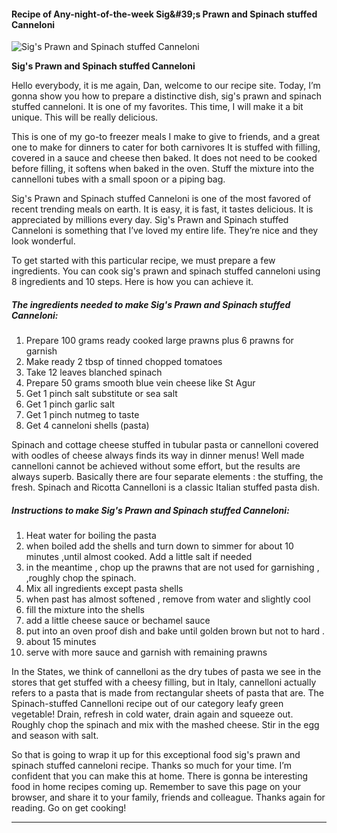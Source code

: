             

#### Recipe of Any-night-of-the-week Sig&amp;#39;s Prawn and Spinach stuffed Canneloni

![Sig's Prawn and Spinach stuffed Canneloni](https://img-global.cpcdn.com/recipes/6343801568231424/751x532cq70/sigs-prawn-and-spinach-stuffed-canneloni-recipe-main-photo.jpg)

**Sig's Prawn and Spinach stuffed Canneloni**

Hello everybody, it is me again, Dan, welcome to our recipe site. Today, I’m gonna show you how to prepare a distinctive dish, sig's prawn and spinach stuffed canneloni. It is one of my favorites. This time, I will make it a bit unique. This will be really delicious.

This is one of my go-to freezer meals I make to give to friends, and a great one to make for dinners to cater for both carnivores It is stuffed with filling, covered in a sauce and cheese then baked. It does not need to be cooked before filling, it softens when baked in the oven. Stuff the mixture into the cannelloni tubes with a small spoon or a piping bag.

Sig's Prawn and Spinach stuffed Canneloni is one of the most favored of recent trending meals on earth. It is easy, it is fast, it tastes delicious. It is appreciated by millions every day. Sig's Prawn and Spinach stuffed Canneloni is something that I’ve loved my entire life. They’re nice and they look wonderful.

To get started with this particular recipe, we must prepare a few ingredients. You can cook sig's prawn and spinach stuffed canneloni using 8 ingredients and 10 steps. Here is how you can achieve it.

##### The ingredients needed to make Sig's Prawn and Spinach stuffed Canneloni:

1.  Prepare 100 grams ready cooked large prawns plus 6 prawns for garnish
2.  Make ready 2 tbsp of tinned chopped tomatoes
3.  Take 12 leaves blanched spinach
4.  Prepare 50 grams smooth blue vein cheese like St Agur
5.  Get 1 pinch salt substitute or sea salt
6.  Get 1 pinch garlic salt
7.  Get 1 pinch nutmeg to taste
8.  Get 4 canneloni shells (pasta)

Spinach and cottage cheese stuffed in tubular pasta or cannelloni covered with oodles of cheese always finds its way in dinner menus! Well made cannelloni cannot be achieved without some effort, but the results are always superb. Basically there are four separate elements : the stuffing, the fresh. Spinach and Ricotta Cannelloni is a classic Italian stuffed pasta dish.

##### Instructions to make Sig's Prawn and Spinach stuffed Canneloni:

1.  Heat water for boiling the pasta
2.  when boiled add the shells and turn down to simmer for about 10 minutes ,until almost cooked. Add a little salt if needed
3.  in the meantime , chop up the prawns that are not used for garnishing , ,roughly chop the spinach.
4.  Mix all ingredients except pasta shells
5.  when past has almost softened , remove from water and slightly cool
6.  fill the mixture into the shells
7.  add a little cheese sauce or bechamel sauce
8.  put into an oven proof dish and bake until golden brown but not to hard .
9.  about 15 minutes
10.  serve with more sauce and garnish with remaining prawns

In the States, we think of cannelloni as the dry tubes of pasta we see in the stores that get stuffed with a cheesy filling, but in Italy, cannelloni actually refers to a pasta that is made from rectangular sheets of pasta that are. The Spinach-stuffed Cannelloni recipe out of our category leafy green vegetable! Drain, refresh in cold water, drain again and squeeze out. Roughly chop the spinach and mix with the mashed cheese. Stir in the egg and season with salt.

So that is going to wrap it up for this exceptional food sig's prawn and spinach stuffed canneloni recipe. Thanks so much for your time. I’m confident that you can make this at home. There is gonna be interesting food in home recipes coming up. Remember to save this page on your browser, and share it to your family, friends and colleague. Thanks again for reading. Go on get cooking!

* * *